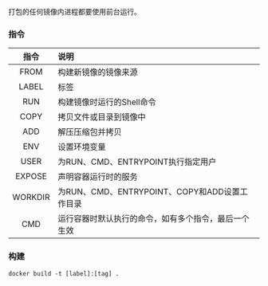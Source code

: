 打包的任何镜像内进程都要使用前台运行。

### 指令

|指令|说明|
| :-------: | :-----------------------------------------------------|
|FROM|构建新镜像的镜像来源|
|LABEL|标签|
|RUN|构建镜像时运行的Shell命令|
|COPY<br />|拷贝文件或目录到镜像中|
|ADD|解压压缩包并拷贝|
|ENV|设置环境变量|
|USER|为RUN、CMD、ENTRYPOINT执行指定用户|
|EXPOSE|声明容器运行时的服务|
|WORKDIR|为RUN、CMD、ENTRYPOINT、COPY和ADD设置工作目录|
|CMD|运行容器时默认执行的命令，如有多个指令，最后一个生效|

### 构建

```shell
docker build -t [label]:[tag] .
```
